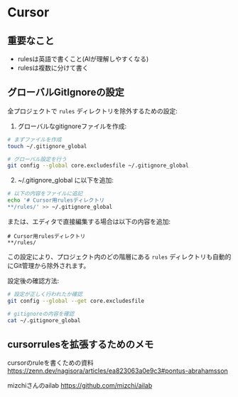 # Cursor

## 重要なこと

- rulesは英語で書くこと(AIが理解しやすくなる)
- rulesは複数に分けて書く

## グローバルGitIgnoreの設定

全プロジェクトで `rules` ディレクトリを除外するための設定:

1. グローバルなgitignoreファイルを作成:
```bash
# まずファイルを作成
touch ~/.gitignore_global

# グローバル設定を行う
git config --global core.excludesfile ~/.gitignore_global
```

2. ~/.gitignore_global に以下を追加:
```bash
# 以下の内容をファイルに追記
echo '# Cursor用rulesディレクトリ
**/rules/' >> ~/.gitignore_global
```

または、エディタで直接編集する場合は以下の内容を追加:
```gitignore
# Cursor用rulesディレクトリ
**/rules/
```

この設定により、プロジェクト内のどの階層にある `rules` ディレクトリも自動的にGit管理から除外されます。

設定後の確認方法:
```bash
# 設定が正しく行われたか確認
git config --global --get core.excludesfile

# gitignoreの内容を確認
cat ~/.gitignore_global
```

## cursorrulesを拡張するためのメモ

cursorのruleを書くための資料
https://zenn.dev/nagisora/articles/ea823063a0e9c3#pontus-abrahamsson

mizchiさんのailab
https://github.com/mizchi/ailab
